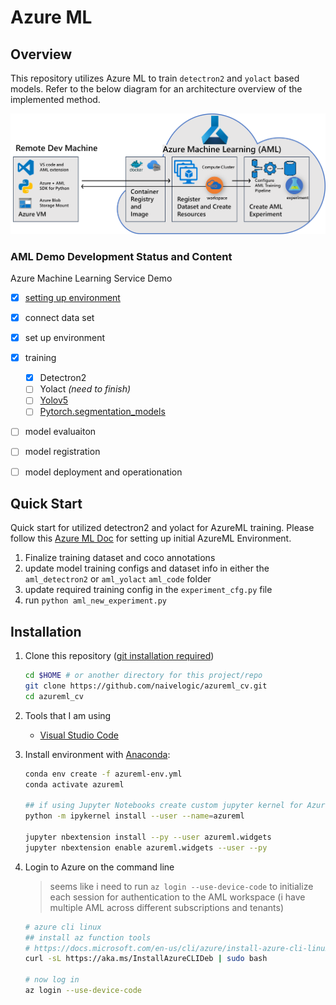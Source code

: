 # Azure ML

## Overview
This repository utilizes Azure ML to train `detectron2` and `yolact` based models. Refer to the below diagram for an architecture overview of the implemented method. 

![](docs/media/aml_architecture.png)

### AML Demo Development Status and Content

Azure Machine Learning Service Demo

* [x] [setting up environment](https://docs.microsoft.com/en-us/azure/machine-learning/how-to-configure-environment)
* [x] connect data set
* [x] set up environment
* [x] training 
  * [x] Detectron2
  * [ ] Yolact _(need to finish)_
  * [ ] [Yolov5](https://github.com/ultralytics/yolov5)
  * [ ] [Pytorch.segmentation_models](https://github.com/qubvel/segmentation_models.pytorch)
* [ ] model evaluaiton
* [ ] model registration 
* [ ] model deployment and operationation 


## Quick Start

Quick start for utilized detectron2 and yolact for AzureML training. Please follow this [Azure ML Doc](https://docs.microsoft.com/en-us/azure/machine-learning/overview-what-is-machine-learning-studio) for setting up initial AzureML Environment. 

1. Finalize training dataset and coco annotations 
2. update model training configs and dataset info in either the `aml_detectron2` or `aml_yolact` `aml_code` folder
3. update required training config in the `experiment_cfg.py` file
4. run `python aml_new_experiment.py`


## Installation 

1. Clone this repository ([git installation required](https://git-scm.com/))
   ```sh
   cd $HOME # or another directory for this project/repo
   git clone https://github.com/naivelogic/azureml_cv.git
   cd azureml_cv
   ```

1. Tools that I am using
   - [Visual Studio Code](https://code.visualstudio.com/Download)

2. Install environment with [Anaconda](https://www.continuum.io/downloads): 
   
   ```sh
   conda env create -f azureml-env.yml 
   conda activate azureml

   ## if using Jupyter Notebooks create custom jupyter kernel for AzureML
   python -m ipykernel install --user --name=azureml

   jupyter nbextension install --py --user azureml.widgets
   jupyter nbextension enable azureml.widgets --user --py
   ```

3. Login to Azure on the command line
   > seems like i need to run `az login --use-device-code` to initialize each session for authentication to the AML workspace (i have multiple AML across different subscriptions and tenants)
   ```sh
   # azure cli linux 
   ## install az function tools
   # https://docs.microsoft.com/en-us/cli/azure/install-azure-cli-linux?pivots=apt
   curl -sL https://aka.ms/InstallAzureCLIDeb | sudo bash

   # now log in 
   az login --use-device-code
   ```



